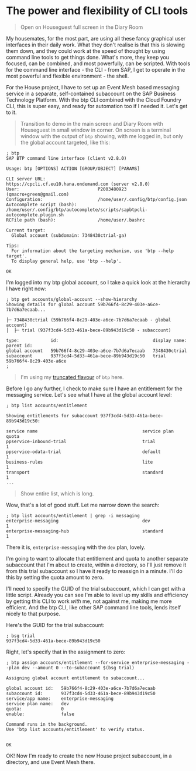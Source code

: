 # The power and flexibility of CLI tools

> Open on Houseguest full screen in the Diary Room

My housemates, for the most part, are using all these fancy graphical user interfaces in their daily work. What they don't realise is that this is slowing them down, and they could work at the speed of thought by using command line tools to get things done. What's more, they keep you focused, can be combined, and most powerfully, can be scripted. With tools for the command line interface - the CLI - from SAP, I get to operate in the most powerful and flexible environment - the shell.

For the House project, I have to set up an Event Mesh based messaging service in a separate, self-contained subaccount on the SAP Business Technology Platform. With the btp CLI combined with the Cloud Foundry CLI, this is super easy, and ready for automation too if I needed it. Let's get to it.

> Transition to demo in the main screen and Diary Room with Houseguest in small window in corner. On screen is a terminal window with the output of `btp` showing, with me logged in, but only the global account targeted, like this:

```
; btp
SAP BTP command line interface (client v2.8.0)

Usage: btp [OPTIONS] ACTION [GROUP/OBJECT] [PARAMS]

CLI server URL:                    https://cpcli.cf.eu10.hana.ondemand.com (server v2.8.0)
User:                              P2003480923 (qmacro+green@gmail.com)
Configuration:                     /home/user/.config/btp/config.json
Autocomplete script (bash):        /home/user/.config/btp/autocomplete/scripts/sapbtpcli-autocomplete.plugin.sh
RCFile path (bash):                /home/user/.bashrc

Current target:
  Global account (subdomain: 7348430ctrial-ga)

Tips:
  For information about the targeting mechanism, use 'btp --help target'.
  To display general help, use 'btp --help'.

OK
```

I'm logged into my btp global account, so I take a quick look at the hierarchy I have right now:

```
; btp get accounts/global-account --show-hierarchy
Showing details for global account 59b766f4-8c29-403e-a6ce-7b7d6a7ecaab...

├─ 7348430ctrial (59b766f4-8c29-403e-a6ce-7b7d6a7ecaab - global account)
│  ├─ trial (937f3cd4-5d33-461a-bece-89b943d19c50 - subaccount)

type:            id:                                    display name:   parent id:
global account   59b766f4-8c29-403e-a6ce-7b7d6a7ecaab   7348430ctrial
subaccount       937f3cd4-5d33-461a-bece-89b943d19c50   trial           59b766f4-8c29-403e-a6ce
;
```

> I'm using my [truncated flavour](https://qmacro.org/autodidactics/2021/09/15/using-functions-more/) of `btp` here.

Before I go any further, I check to make sure I have an entitlement for the messaging service. Let's see what I have at the global account level:

```
; btp list accounts/entitlement

Showing entitlements for subaccount 937f3cd4-5d33-461a-bece-89b943d19c50:

service name                                        service plan              quota
ppservice-inbound-trial                             trial                     1
ppservice-odata-trial                               default                   1
business-rules                                      lite                      1
transport                                           standard                  1
...
```

> Show entire list, which is long.

Wow, that's a lot of good stuff. Let me narrow down the search:

```
; btp list accounts/entitlement | grep -i messaging
enterprise-messaging                                dev                       1
enterprise-messaging-hub                            standard                  1
```

There it is, `enterprise-messaging` with the `dev` plan, lovely.

I'm going to want to allocate that entitlement and quota to another separate subaccount that I'm about to create, within a directory, so I'll just remove it from this trial subaccount so I have it ready to reassign in a minute. I'll do this by setting the quota amount to zero.

I'll need to specify the GUID of the trial subaccount, which I can get with a little script. Already you can see I'm able to level up my skills and efficiency by getting this CLI to work _with_ me, not against me, making me more efficient. And the btp CLI, like other SAP command line tools, lends itself nicely to that purpose.

Here's the GUID for the trial subaccount:

```
; bsg trial
937f3cd4-5d33-461a-bece-89b943d19c50
```

Right, let's specify that in the assignment to zero:

```
; btp assign accounts/entitlement --for-service enterprise-messaging --plan dev --amount 0 --to-subaccount $(bsg trial)

Assigning global account entitlement to subaccount...

global account id:   59b766f4-8c29-403e-a6ce-7b7d6a7ecaab
subaccount id:       937f3cd4-5d33-461a-bece-89b943d19c50
service/app name:    enterprise-messaging
service plan name:   dev
quota:               0
enable:              false

Command runs in the background.
Use 'btp list accounts/entitlement' to verify status.


OK
```

OK! Now I'm ready to create the new House project subaccount, in a directory, and use Event Mesh there.
